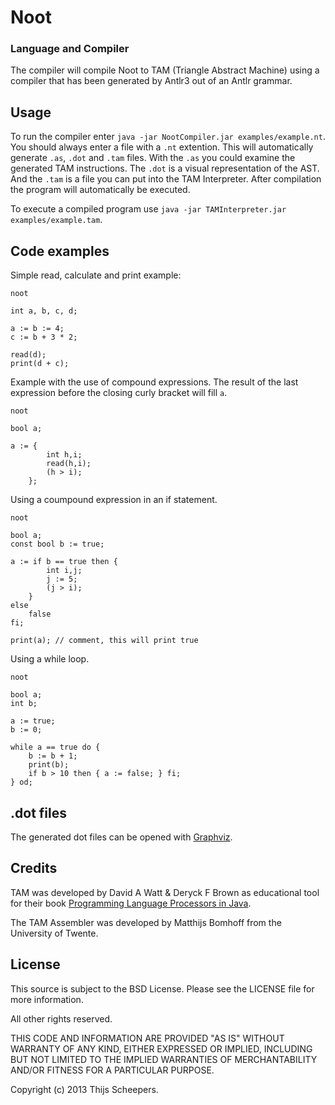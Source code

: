 # Noot #
### Language and Compiler ###

The compiler will compile Noot to TAM (Triangle Abstract Machine) using a compiler that has been generated by Antlr3 out of an Antlr grammar.

## Usage ##

To run the compiler enter ```java -jar NootCompiler.jar examples/example.nt```. You should always enter a file with a ```.nt``` extention. This will automatically generate ```.as```, ```.dot``` and ```.tam``` files. With the ```.as``` you could examine the generated TAM instructions. The ```.dot``` is a visual representation of the AST. And the ```.tam``` is a file you can put into the TAM Interpreter. After compilation the program will automatically be executed.

To execute a compiled program use ```java -jar TAMInterpreter.jar examples/example.tam```.

## Code examples ##

Simple read, calculate and print example:

```
noot

int a, b, c, d;

a := b := 4;
c := b + 3 * 2;

read(d);
print(d + c);
```

Example with the use of compound expressions. The result of the last expression before the closing curly bracket will fill ```a```.

```
noot

bool a;

a := {
		int h,i;
		read(h,i);
		(h > i);
	};
```

Using a coumpound expression in an if statement.

```
noot

bool a;
const bool b := true;

a := if b == true then {
		int i,j;
		j := 5;
		(j > i);
	}
else
	false
fi;

print(a); // comment, this will print true
```

Using a while loop.

```
noot

bool a;
int b;

a := true;
b := 0;

while a == true do {
	b := b + 1;
	print(b);
	if b > 10 then { a := false; } fi;
} od;
```

## .dot files ##

The generated dot files can be opened with [Graphviz](http://www.graphviz.org/).

## Credits ##

TAM was developed by David A Watt & Deryck F Brown as educational tool for their book [Programming Language Processors in Java](http://www.dcs.gla.ac.uk/~daw/books/PLPJ/).

The TAM Assembler was developed by Matthijs Bomhoff from the University of Twente.

## License ##

This source is subject to the BSD License.
Please see the LICENSE file for more information.

All other rights reserved.

THIS CODE AND INFORMATION ARE PROVIDED "AS IS" WITHOUT WARRANTY OF ANY 
KIND, EITHER EXPRESSED OR IMPLIED, INCLUDING BUT NOT LIMITED TO THE
IMPLIED WARRANTIES OF MERCHANTABILITY AND/OR FITNESS FOR A
PARTICULAR PURPOSE.

Copyright (c) 2013 Thijs Scheepers.

